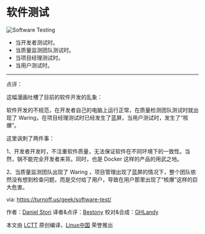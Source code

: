 软件测试
===

![Software Testing](https://github.com/LCTT/comic/raw/master/turnoff.us/software-test/test.png)

- 当开发者测试时。
- 当质量监测团队测试时。
- 当项目经理测试时。
- 当用户测试时。

---

点评：

这幅漫画吐槽了目前的软件开发的乱象：

软件开发的不规范，在开发者自己的电脑上运行正常，在质量检测团队测试时就出现了 Waring，在项目经理测试时已经发生了蓝屏，当用户测试时，发生了“核爆”。

这里讽刺了两件事：

1、开发者开发时，不注重软件质量，无法保证软件在不同环境下的一致性。当然，锅不能完全开发者来背。同时，也是 Docker 这样的产品的用武之地。

2、当质量监测团队出现了 Waring ，项目管理出现了蓝屏的情况下，整个团队依然没有想到检查问题，而是交付给了用户，导致在用户那里出现了“核爆”这样的巨大危害。

via: https://turnoff.us/geek/software-test/

作者：[Daniel Stori][a]
译者&点评：[Bestony](https://github.com/Bestony)
校对&合成：[GHLandy](https://github.com/GHLandy)

本文由 [LCTT](https://github.com/LCTT/TranslateProject) 原创编译，[Linux中国](https://linux.cn/) 荣誉推出

[a]:http://turnoff.us/about/
